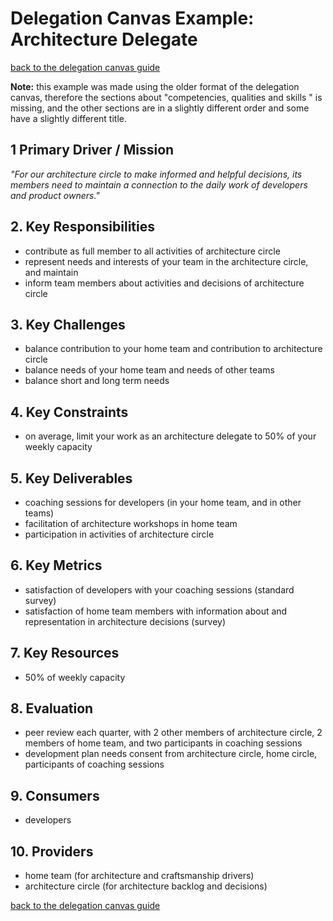 # Delegation Canvas Example: <br/> Architecture Delegate 

[back to the delegation canvas guide](../s3-delegation-canvas.md)

**Note:** this example was made using the older format of the delegation canvas, therefore the sections about "competencies, qualities and skills
" is missing, and the other sections are in a slightly different order and some have a slightly different title.

## 1 Primary Driver / Mission

_"For our architecture circle to make informed and helpful decisions, its members need to maintain a connection to the daily work of developers and product owners."_

## 2. Key Responsibilities

- contribute as full member to all activities of architecture circle
- represent needs and interests of your team in the architecture circle, and maintain
- inform team members about activities and decisions of architecture circle


## 3. Key Challenges

- balance contribution to your home team and contribution to architecture circle
- balance needs of your home team and needs of other teams
- balance short and long term needs

## 4. Key Constraints

- on average, limit your work as an architecture delegate to 50% of your weekly capacity



## 5. Key Deliverables

- coaching sessions for developers (in your home team, and in other teams)
- facilitation of architecture workshops in home team
- participation in activities of architecture circle


## 6. Key Metrics

- satisfaction of developers with your coaching sessions (standard survey)
- satisfaction of home team members with information about and representation in architecture decisions (survey)

## 7. Key Resources

- 50% of weekly capacity 


## 8. Evaluation

- peer review each quarter, with 2 other members of architecture circle, 2 members of home team, and two participants in coaching sessions
- development plan needs consent from architecture circle, home circle, participants of coaching sessions


## 9. Consumers

- developers

## 10. Providers

- home team (for architecture and craftsmanship drivers)
- architecture circle (for architecture backlog and decisions)

[back to the delegation canvas guide](../s3-delegation-canvas.md)
